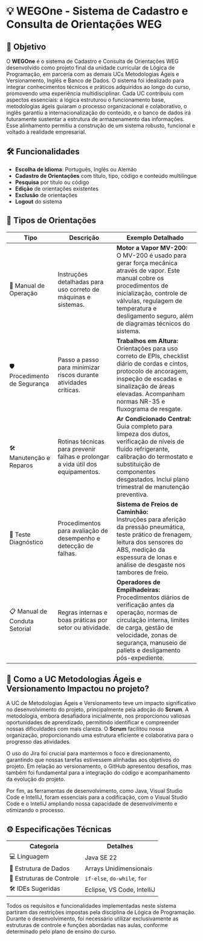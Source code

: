 <!DOCTYPE html>
<html lang="pt-BR">
<head>
  <meta charset="UTF-8">
</head>
<body>

  <h1>💡 WEGOne - Sistema de Cadastro e Consulta de Orientações WEG</h1>

  <div class="section">
    <h2>🎯 Objetivo</h2>
    <p>O <strong>WEGOne</strong> é o sistema de Cadastro e Consulta de Orientações WEG desenvolvido como projeto final da unidade curricular de Lógica de Programação, em parceria com as demais UCs Metodologias Ágeis e Versionamento, Inglês e Banco de Dados. O sistema foi idealizado para integrar conhecimentos técnicos e práticos adquiridos ao longo do curso, promovendo uma experiência multidisciplinar. Cada UC contribuiu com aspectos essenciais: a lógica estruturou o funcionamento base, metodologias ágeis guiaram o processo organizacional e colaborativo, o inglês garantiu a internacionalização do conteúdo, e o banco de dados irá futuramente sustentar a estrutura de armazenamento das informações. Esse alinhamento permitiu a construção de um sistema robusto, funcional e voltado à realidade empresarial.</p>
  </div>

  <div class="section">
    <h2>🛠️ Funcionalidades</h2>
    <ul>
      <li><strong>Escolha de Idioma</strong>: Português, Inglês ou Alemão</li>
      <li><strong>Cadastro de Orientações</strong> com título, tipo, código e conteúdo multilíngue</li>
      <li><strong>Pesquisa</strong> por título ou código</li>
      <li><strong>Edição</strong> de orientações existentes</li>
      <li><strong>Exclusão</strong> de orientações</li>
      <li><strong>Logout</strong> do sistema</li>
    </ul>
  </div>

  <div class="section">
    <h2>📂 Tipos de Orientações</h2>
    <table>
      <thead>
        <tr>
          <th>Tipo</th>
          <th>Descrição</th>
          <th>Exemplo Detalhado</th>
        </tr>
      </thead>
      <tbody>
        <tr>
          <td>📘 Manual de Operação</td>
          <td>Instruções detalhadas para uso correto de máquinas e sistemas.</td>
          <td>
            <strong>Motor a Vapor MV-200:</strong><br>
            O MV-200 é usado para gerar força mecânica através de vapor. Este manual cobre os procedimentos de inicialização, controle de válvulas, regulagem de temperatura e desligamento seguro, além de diagramas técnicos do sistema.
          </td>
        </tr>
        <tr>
          <td>🛡️ Procedimento de Segurança</td>
          <td>Passo a passo para minimizar riscos durante atividades críticas.</td>
          <td>
            <strong>Trabalhos em Altura:</strong><br>
            Orientações para uso correto de EPIs, checklist diário de cordas e cintos, protocolo de ancoragem, inspeção de escadas e sinalização de áreas elevadas. Acompanham normas NR-35 e fluxograma de resgate.
          </td>
        </tr>
        <tr>
          <td>🛠️ Manutenção e Reparos</td>
          <td>Rotinas técnicas para prevenir falhas e prolongar a vida útil dos equipamentos.</td>
          <td>
            <strong>Ar Condicionado Central:</strong><br>
            Guia completo para limpeza dos dutos, verificação de níveis de fluido refrigerante, calibração do termostato e substituição de componentes desgastados. Inclui plano trimestral de manutenção preventiva.
          </td>
        </tr>
        <tr>
          <td>🧪 Teste Diagnóstico</td>
          <td>Procedimentos para avaliação de desempenho e detecção de falhas.</td>
          <td>
            <strong>Sistema de Freios de Caminhão:</strong><br>
            Instruções para aferição da pressão pneumática, teste prático de frenagem, leitura dos sensores do ABS, medição da espessura de lonas e análise de desgaste nos tambores de freio.
          </td>
        </tr>
        <tr>
          <td>📋 Manual de Conduta Setorial</td>
          <td>Regras internas e boas práticas por setor ou atividade.</td>
          <td>
            <strong>Operadores de Empilhadeiras:</strong><br>
            Procedimentos diários de verificação antes da operação, normas de circulação interna, limites de carga, gestão de velocidade, zonas de segurança, manuseio de pallets e desligamento pós-expediente.
          </td>
        </tr>
      </tbody>
    </table>
  </div>

  <div class="section">
    <h2>📘 Como a UC Metodologias Ágeis e Versionamento Impactou no projeto?</h2>
    <p>
      A UC de Metodologias Ágeis e Versionamento teve um impacto significativo no desenvolvimento do projeto, principalmente pela adoção do <strong class="scrum">Scrum</strong>. A metodologia, embora desafiadora inicialmente, nos proporcionou valiosas oportunidades de aprendizado, permitindo identificar e compreender nossas dificuldades com mais clareza. O <strong class="scrum">Scrum</strong> facilitou nossa organização, proporcionando uma estrutura eficiente e colaborativa para o progresso das atividades.
    </p>
    <p>
      O uso do Jira foi crucial para mantermos o foco e direcionamento, garantindo que nossas tarefas estivessem alinhadas aos objetivos do projeto. Em relação ao versionamento, o GitHub apresentou desafios, mas também foi fundamental para a integração do código e acompanhamento da evolução do projeto.
    </p>
    <p>
      Por fim, as ferramentas de desenvolvimento, como Java, Visual Studio Code e IntelliJ, foram essenciais para a codificação, com o Visual Studio Code e o IntelliJ ampliando nossa capacidade de desenvolvimento e otimizando o processo.
    </p>
  </div>

  <div class="section">
    <h2>⚙️ Especificações Técnicas</h2>
    <table>
      <tr>
        <th>Categoria</th>
        <th>Detalhes</th>
      </tr>
      <tr>
        <td>💻 Linguagem</td>
        <td>Java SE 22</td>
      </tr>
      <tr>
        <td>🧠 Estrutura de Dados</td>
        <td>Arrays Unidimensionais</td>
      </tr>
      <tr>
        <td>🔁 Estruturas de Controle</td>
        <td><code>if-else</code>, <code>do-while</code>, <code>for</code></td>
      </tr>
      <tr>
        <td>🛠️ IDEs Sugeridas</td>
        <td>Eclipse, VS Code, IntelliJ</td>
      </tr>
    </table>
 <p>
      Todos os requisitos e funcionalidades implementadas neste sistema partiram das restrições impostas pela disciplina de Lógica de Programação. Durante o desenvolvimento, foi necessário utilizar exclusivamente as estruturas de controle e funções abordadas nas aulas, conforme determinado pelo plano de ensino do curso.
  </p>
   
  </div>

</body>
</html>
